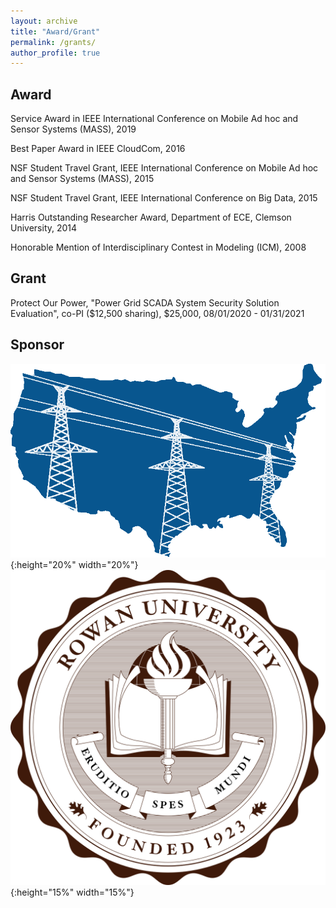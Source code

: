 ```yaml
---
layout: archive
title: "Award/Grant"
permalink: /grants/
author_profile: true
---
```


## Award

Service Award in IEEE International Conference on Mobile Ad hoc and Sensor Systems (MASS), 2019

Best Paper Award in IEEE CloudCom, 2016

NSF Student Travel Grant, IEEE International Conference on Mobile Ad hoc and Sensor Systems
(MASS), 2015

NSF Student Travel Grant, IEEE International Conference on Big Data, 2015

Harris Outstanding Researcher Award, Department of ECE, Clemson University, 2014

Honorable Mention of Interdisciplinary Contest in Modeling (ICM), 2008

## Grant

Protect Our Power, "Power Grid SCADA System Security Solution Evaluation", co-PI ($12,500 sharing), $25,000, 08/01/2020 - 01/31/2021

## Sponsor
![Protect Our Power](protectpowerlogo.png){:height="20%" width="20%"}
![Rowan](rowanlogo.png){:height="15%" width="15%"}

